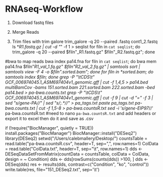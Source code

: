 # RNAseq-Workflow

1. Download fastq files

  
2. Merge Reads 

3. Trim files with trim galore
trim_galore -q 20 --paired .fastq cont1_2.fastq
ls *_R1.fastq.gz | cut -d "_" -f 1 > seqlist
for filn in `cat seqlist`; do trim_galore -q 20 --paired $filn"_R1.fastq.gz" $filn"_R2.fastq.gz"; done

#bwa to map reads
bwa index pa14.fna 
for filn in `cat seqlist`; do bwa mem pa14.fna $filn"_R1_val_1.fq.gz" $filn"_R2_val_2.fq.gz" | samtools sort | samtools view -F 4 -o $filn".sorted.bam"; done
for filn in *sorted.bam; do samtools index $filn; done
grep -P "\tCDS\t" GCF_006974045.1_ASM697404v1_genomic.gff | cut -f 1,4,5 > pa14.bed
multiBamCov -bams 151.sorted.bam 221.sorted.bam 222.sorted.bam -bed pa14.bed > pa-bwa.counts.txt
grep -P "\tCDS\t" GCF_006974045.1_ASM697404v1_genomic.gff | cut -f 9 | cut -d "=" -f 3 | sed "s/gene-PA_//" | sed "s/;.*//" > pa_tags.txt
paste pa_tags.txt pa-bwa.counts.txt | cut -f 1,5-8 > pa-bwa.countsR.txt
sed -i 's/gene-EIP97_//' pa-bwa.countsR.txt
#need to nano `pa-bwa.countsR.txt` and add headers or export it to excel then do it and save as .csv

if (!require("BiocManager", quietly = TRUE))
    install.packages("BiocManager")
BiocManager::install("DESeq2")
library(DESeq2)
setwd("/Users/calebmallery/Desktop/")
countsTable = read.table("pa-bwa.countsR.csv", header=T, sep=",", row.names=1)
ColData = read.table("ColData.txt", header=T, sep="\t", row.names=1)
dds <- DESeqDataSetFromMatrix(countData = countsTable, colData = ColData, design = ~ Condition)
dds <- dds[rowSums(counts(dds)) >100, ]
dds <- DESeq(dds)
res <- results(dds, contrast=c("Condition", "ko", "control"))
write.table(res, file="151_DESeq2.txt", sep='\t')
